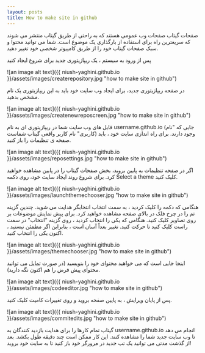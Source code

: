 ```yaml
---
layout: posts
title: How to make site in github
---
```



صفحات گیتاب صفحات وب عمومی هستند که به راحتی از طریق گیتاب منتشر می شوند که سریعترین راه برای استفاده از بارگذاری یک موضوع است. شما می توانید محتوا و سبک صفحات گیتاب خود را از طریق کامپیوتر شخصی خود تغییر دهید.


پس از ورود به سیستم ، یک ریپازیتوری جدید برای شروع ایجاد کنید

![an image alt text]({{ niush-yaghini.github.io }}/assets/images/createrepository.jpg "how to make site in github")

در صفحه ریپازیتوری جدید، برای ایجاد وب سایت خود باید به این ریپازیتوری یک نام مشخص بدهید.

![an image alt text]({{ niush-yaghini.github.io }}/assets/images/createnewreposcreen.jpg "how to make site in github")

فایل های وب سایت شما در ریپازیتوری ای به نام username.github.io  (جایی که "نام کاربری" نام کاربر واقعی گیتاب شماست) وجود دارند. برای راه اندازی سایت خود ، باید صفحه ی تنظیمات را باز کنید.

![an image alt text]({{ niush-yaghini.github.io }}/assets/images/reposettings.jpg "how to make site in github")

اگر در صفحه تنظیمات به پایین بروید، بخش صفحات گیتاب را در پایین مشاهده خواهید کرد. برای شروع روند ایجاد سایت خود، روی دکمه Select a theme کلیک کنید.

![an image alt text]({{ niush-yaghini.github.io }}/assets/images/launchthemechooser.jpg "how to make site in github")

هنگامی که دکمه را کلیک کردید ، به سمت انتخاب انتخابگر هدایت می شوید. چندین گزینه تم را در چرخ فلک در بالای صفحه مشاهده خواهید کرد. برای پیش نمایش موضوعات بر روی تصاویر کلیک کنید. هنگامی که یکی را انتخاب کردید ، روی گزینه "انتخاب" در سمت راست کلیک کنید تا حرکت کنید. تغییر بعداً آسان است ، بنابراین اگر مطمئن نیستید ، اکنون یکی را انتخاب کنید.

![an image alt text]({{ niush-yaghini.github.io }}/assets/images/themechooser.jpg "how to make site in github")

اینجا جایی است که می خواهید محتوای خود را بنویسید (در صورت تمایل می توانید محتوای پیش فرض را هم اکنون نگه دارید).

![an image alt text]({{ niush-yaghini.github.io }}/assets/images/codeeditor.jpg "how to make site in github")

پس از پایان ویرایش ، به پایین صفحه بروید و روی تغییرات کامیت کلیک کنید.

![an image alt text]({{ niush-yaghini.github.io }}/assets/images/commitedits.jpg "how to make site in github")

گیتاب  تمام کارها را برای هدایت بازدید کنندگان به username.github.io انجام می دهد تا وب سایت جدید شما را مشاهده کنند. این کار ممکن است چند دقیقه طول بکشد. بعد از گذشت مدتی می توانید یک تب جدید در مرورگر خود باز کنید تا به سایت خود بروید!
















